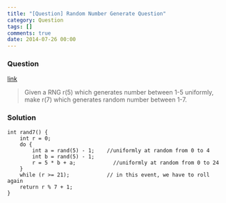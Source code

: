 ```yaml
---
title: "[Question] Random Number Generate Question"
category: Question
tags: []
comments: true
date: 2014-07-26 00:00
---
```



### Question

[link](http://www.careercup.com/question?id=12426697)

> Given a RNG r(5) which generates number between 1-5 uniformly, make r(7) which generates random number between 1-7.

### Solution

    int rand7() {
        int r = 0;
        do {
            int a = rand(5) - 1;    //uniformly at random from 0 to 4
            int b = rand(5) - 1;
            r = 5 * b + a;            //uniformly at random from 0 to 24
        }
        while (r >= 21);            // in this event, we have to roll again
        return r % 7 + 1;
    }
